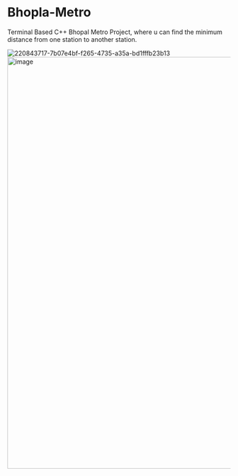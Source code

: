 # Bhopla-Metro
Terminal Based C++ Bhopal Metro Project, where u can find the minimum distance from one station to another station.


![220843717-7b07e4bf-f265-4735-a35a-bd1fffb23b13](https://github.com/Chaturvedi698/Bhopla-Metro/assets/82535472/c93afecf-cae2-44d8-98ca-485ab26bc893)
<img width="930" alt="image" src="https://github.com/Chaturvedi698/Bhopla-Metro/assets/82535472/c494df13-dc85-4ad0-8c3c-1191d4fd55ab">
